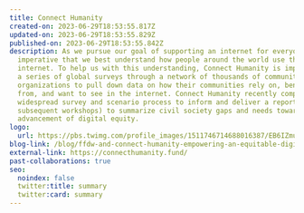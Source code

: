 ```yaml
---
title: Connect Humanity
created-on: 2023-06-29T18:53:55.817Z
updated-on: 2023-06-29T18:53:55.829Z
published-on: 2023-06-29T18:53:55.842Z
description: As we pursue our goal of supporting an internet for everyone, it is
  imperative that we best understand how people around the world use the
  internet. To help us with this understanding, Connect Humanity is implementing
  a series of global surveys through a network of thousands of community-focused
  organizations to pull down data on how their communities rely on, benefit
  from, and want to see in the internet. Connect Humanity recently completed a
  widespread survey and scenario process to inform and deliver a report (and
  subsequent workshops) to summarize civil society gaps and needs toward the
  advancement of digital equity.
logo:
  url: https://pbs.twimg.com/profile_images/1511746714688016387/EB6IZmuH_400x400.jpg
blog-link: /blog/ffdw-and-connect-humanity-empowering-an-equitable-digital-future/
external-link: https://connecthumanity.fund/
past-collaborations: true
seo:
  noindex: false
  twitter:title: summary
  twitter:card: summary
---
```

